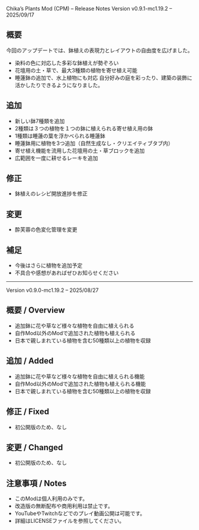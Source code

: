 ﻿Chika’s Plants Mod (CPM) – Release Notes
Version v0.9.1-mc1.19.2 – 2025/09/17
## 概要

今回のアップデートでは、鉢植えの表現力とレイアウトの自由度を広げました。
- 染料の色に対応した多彩な鉢植えが勢ぞろい
- 花壇用の土・草で、最大3種類の植物を寄せ植え可能
- 睡蓮鉢の追加で、水上植物にも対応
自分好みの庭を彩ったり、建築の装飾に活かしたりできるようになりました。

## 追加

- 新しい鉢7種類を追加
- 2種類は３つの植物を１つの鉢に植えられる寄せ植え用の鉢
- 1種類は睡蓮の葉を浮かべられる睡蓮鉢
- 睡蓮鉢用に植物を3つ追加（自然生成なし・クリエイティブタブ内）
- 寄せ植え機能を流用した花壇用の土・草ブロックを追加
- 広範囲を一度に耕せるレーキを追加

## 修正

- 鉢植えのレシピ開放進捗を修正

## 変更

- 酔芙蓉の色変化管理を変更

## 補足

- 今後はさらに植物を追加予定
- 不具合や感想があればぜひお知らせください

---
Version v0.9.0-mc1.19.2 – 2025/08/27
## 概要 / Overview

- 追加鉢に花や草など様々な植物を自由に植えられる
- 自作Mod以外のModで追加された植物も植えられる
- 日本で親しまれている植物を含む50種類以上の植物を収録

## 追加 / Added

- 追加鉢に花や草など様々な植物を自由に植えられる機能
- 自作Mod以外のModで追加された植物も植えられる機能
- 日本で親しまれている植物を含む50種類以上の植物を収録

## 修正 / Fixed

- 初公開版のため、なし

## 変更 / Changed

- 初公開版のため、なし

## 注意事項 / Notes

- このModは個人利用のみです。
- 改造版の無断配布や商用利用は禁止です。
- YouTubeやTwitchなどでのプレイ動画公開は可能です。
- 詳細はLICENSEファイルを参照してください。
